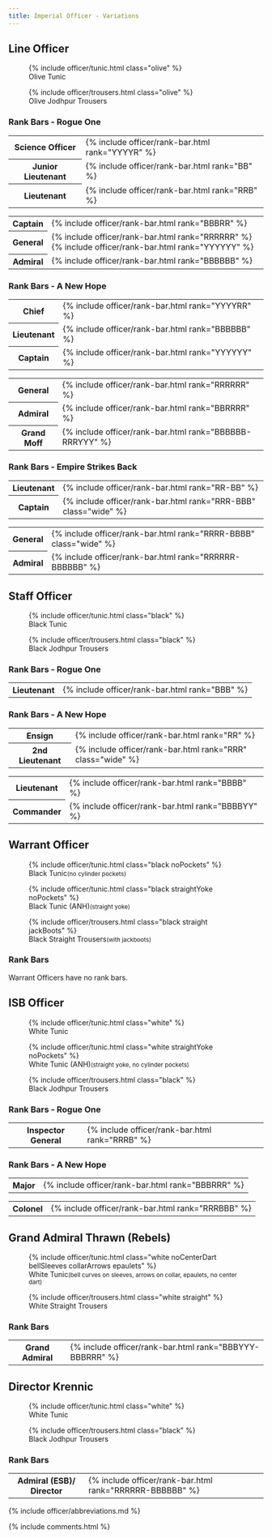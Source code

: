 ```yaml
---
title: Imperial Officer - Variations
---
```


<link rel="stylesheet" type="text/css" href="{{ '/assets/css/imperial-officer.css?v=' | append: site.github.build_revision | relative_url }}" />

## Line Officer
<figure>
	{% include officer/tunic.html class="olive" %}
	<figcaption>Olive Tunic</figcaption>
</figure>
<figure>
	{% include officer/trousers.html class="olive" %}
	<figcaption>Olive Jodhpur Trousers</figcaption>
</figure>

### Rank Bars - Rogue One

<table class="Officer__table Officer__table--rank">
	<tr>
		<th>Science Officer</th>
		<td>{% include officer/rank-bar.html rank="YYYYR" %}</td>
	</tr>
	<tr>
		<th>Junior Lieutenant</th>
		<td>{% include officer/rank-bar.html rank="BB" %}</td>
	</tr>
	<tr>
		<th>Lieutenant</th>
		<td>{% include officer/rank-bar.html rank="RRB" %}</td>
	</tr>
</table>
<table class="Officer__table Officer__table--rank">
	<tr>
		<th>Captain</th>
		<td>{% include officer/rank-bar.html rank="BBBRR" %}</td>
	</tr>
	<tr>
		<th>General</th>
		<td>
			{% include officer/rank-bar.html rank="RRRRRR" %}
			{% include officer/rank-bar.html rank="YYYYYY" %}
		</td>
	</tr>
	<tr>
		<th>Admiral</th>
		<td>{% include officer/rank-bar.html rank="BBBBBB" %}</td>
	</tr>
</table>

### Rank Bars - A New Hope
<table class="Officer__table Officer__table--rank">
	<tr>
		<th>Chief</th>
		<td>{% include officer/rank-bar.html rank="YYYYRR" %}</td>
	</tr>
	<tr>
		<th>Lieutenant</th>
		<td>{% include officer/rank-bar.html rank="BBBBBB" %}</td>
	</tr>
	<tr>
		<th>Captain</th>
		<td>{% include officer/rank-bar.html rank="YYYYYY" %}</td>
	</tr>
</table>
<table class="Officer__table Officer__table--rank">
	<tr>
		<th>General</th>
		<td>{% include officer/rank-bar.html rank="RRRRRR" %}</td>
	</tr>
	<tr>
		<th>Admiral</th>
		<td>{% include officer/rank-bar.html rank="BBRRRR" %}</td>
	</tr>
	<tr>
		<th>Grand Moff</th>
		<td>{% include officer/rank-bar.html rank="BBBBBB-RRRYYY" %}</td>
	</tr>
</table>

### Rank Bars - Empire Strikes Back
<table class="Officer__table Officer__table--rank">
	<tr>
		<th>Lieutenant</th>
		<td>{% include officer/rank-bar.html rank="RR-BB" %}</td>
	</tr>
	<tr>
		<th>Captain</th>
		<td>{% include officer/rank-bar.html rank="RRR-BBB" class="wide" %}</td>
	</tr>
</table>
<table class="Officer__table Officer__table--rank">
	<tr>
		<th>General</th>
		<td>{% include officer/rank-bar.html rank="RRRR-BBBB" class="wide" %}</td>
	</tr>
	<tr>
		<th>Admiral</th>
		<td>{% include officer/rank-bar.html rank="RRRRRR-BBBBBB" %}</td>
	</tr>
</table>

## Staff Officer
<figure>
	{% include officer/tunic.html class="black" %}
	<figcaption>Black Tunic</figcaption>
</figure>
<figure>
	{% include officer/trousers.html class="black" %}
	<figcaption>Black Jodhpur Trousers</figcaption>
</figure>

### Rank Bars - Rogue One
<table class="Officer__table Officer__table--rank">
	<tr>
		<th>Lieutenant</th>
		<td>{% include officer/rank-bar.html rank="BBB" %}</td>
	</tr>
</table>

### Rank Bars - A New Hope
<table class="Officer__table Officer__table--rank">
	<tr>
		<th>Ensign</th>
		<td>{% include officer/rank-bar.html rank="RR" %}</td>
	</tr>
	<tr>
		<th>2nd Lieutenant</th>
		<td>{% include officer/rank-bar.html rank="RRR" class="wide" %}</td>
	</tr>
</table>
<table class="Officer__table Officer__table--rank">
	<tr>
		<th>Lieutenant</th>
		<td>{% include officer/rank-bar.html rank="BBBB" %}</td>
	</tr>
	<tr>
		<th>Commander</th>
		<td>{% include officer/rank-bar.html rank="BBBBYY" %}</td>
	</tr>
</table>

## Warrant Officer
<figure>
	{% include officer/tunic.html class="black noPockets" %}
	<figcaption>Black Tunic<small>(no cylinder pockets)</small></figcaption>
</figure>
<figure>
	{% include officer/tunic.html class="black straightYoke noPockets" %}
	<figcaption>Black Tunic (ANH)<small>(straight yoke)</small></figcaption>
</figure>
<figure>
	{% include officer/trousers.html class="black straight jackBoots" %}
	<figcaption>Black Straight Trousers<small>(with jackboots)</small></figcaption>
</figure>

### Rank Bars
Warrant Officers have no rank bars.

## ISB Officer
<figure>
	{% include officer/tunic.html class="white" %}
	<figcaption>White Tunic</figcaption>
</figure>
<figure>
	{% include officer/tunic.html class="white straightYoke noPockets" %}
	<figcaption>White Tunic (ANH)<small>(straight yoke,<wbr/> no cylinder pockets)</small></figcaption>
</figure>
<figure>
	{% include officer/trousers.html class="black" %}
	<figcaption>Black Jodhpur Trousers</figcaption>
</figure>

### Rank Bars - Rogue One
<table class="Officer__table Officer__table--rank">
	<tr>
		<th>Inspector General</th>
		<td>{% include officer/rank-bar.html rank="RRRB" %}</td>
	</tr>
</table>

### Rank Bars - A New Hope
<table class="Officer__table Officer__table--rank">
	<tr>
		<th>Major</th>
		<td>{% include officer/rank-bar.html rank="BBBRRR" %}</td>
	</tr>
</table>
<table class="Officer__table Officer__table--rank">
	<tr>
		<th>Colonel</th>
		<td>{% include officer/rank-bar.html rank="RRRBBB" %}</td>
	</tr>
</table>

## Grand Admiral Thrawn (Rebels)
<figure>
	{% include officer/tunic.html class="white noCenterDart bellSleeves collarArrows epaulets" %}
	<figcaption>White Tunic<small>(bell curves on sleeves,<wbr/> arrows on collar,<wbr/> epaulets,<wbr/> no center dart)</small></figcaption>
</figure>
<figure>
	{% include officer/trousers.html class="white straight" %}
	<figcaption>White Straight Trousers</figcaption>
</figure>

### Rank Bars
<table class="Officer__table Officer__table--rank">
	<tr>
		<th>Grand Admiral</th>
		<td>{% include officer/rank-bar.html rank="BBBYYY-BBBRRR" %}</td>
	</tr>
</table>

## Director Krennic
<figure>
	{% include officer/tunic.html class="white" %}
	<figcaption>White Tunic</figcaption>
</figure>
<figure>
	{% include officer/trousers.html class="black" %}
	<figcaption>Black Jodhpur Trousers</figcaption>
</figure>

### Rank Bars
<table class="Officer__table Officer__table--rank">
	<tr>
		<th>Admiral (ESB)/<wbr>Director</th>
		<td>{% include officer/rank-bar.html rank="RRRRRR-BBBBBB" %}</td>
	</tr>
</table>

{% include officer/abbreviations.md %}

{% include comments.html %}
